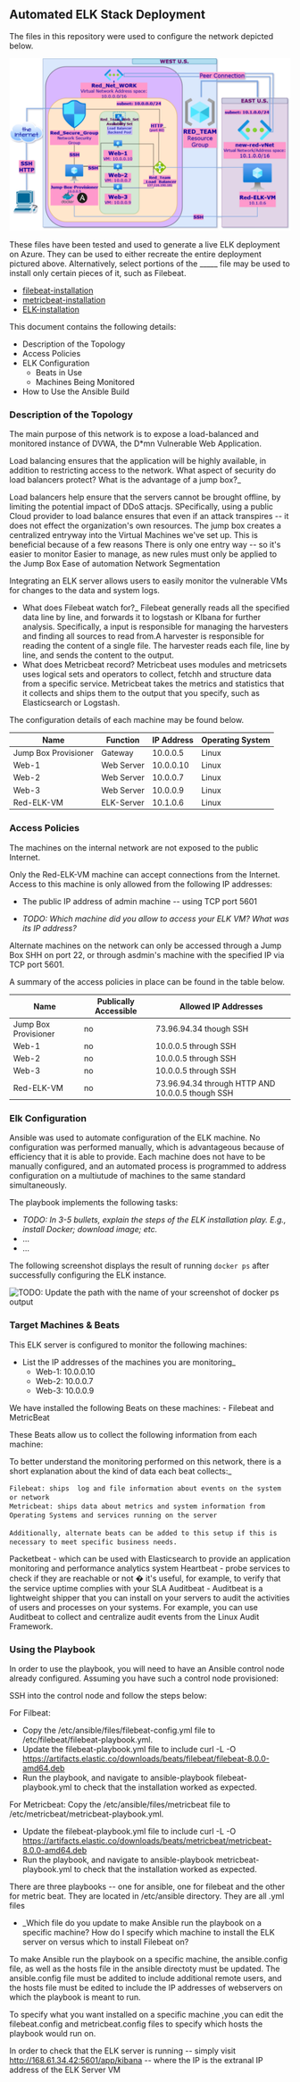 ## Automated ELK Stack Deployment

The files in this repository were used to configure the network depicted below.

![](images/diagram.png)

These files have been tested and used to generate a live ELK deployment on Azure. They can be used to either recreate the entire deployment pictured above. Alternatively, select portions of the _____ file may be used to install only certain pieces of it, such as Filebeat.

  - [filebeat-installation](https://github.com/kikko-the-killer/safe-with-ELK/blob/main/ansible/filebeat-playbook.yml)
  - [metricbeat-installation](https://github.com/kikko-the-killer/safe-with-ELK/blob/main/ansible/Metricbeat-Playbook.yml)
  - [ELK-installation](https://github.com/kikko-the-killer/safe-with-ELK/blob/main/ansible/install-elk.yml)

This document contains the following details:
- Description of the Topology
- Access Policies
- ELK Configuration
  - Beats in Use
  - Machines Being Monitored
- How to Use the Ansible Build


### Description of the Topology

The main purpose of this network is to expose a load-balanced and monitored instance of DVWA, the D*mn Vulnerable Web Application.

Load balancing ensures that the application will be highly available, in addition to restricting access to the network.
What aspect of security do load balancers protect? What is the advantage of a jump box?_

Load balancers help ensure that the servers cannot be brought offline, by limiting the potential impact of DDoS attacjs. SPecifically, using a public Cloud provider to load balance ensures that even if an attack transpires -- it does not effect the organization's own resources.
The jump box creates a centralized entryway into the Virtual Machines we've set up. This is beneficial because of a few reasons
There is only one entry way -- so it's easier to monitor 
Easier to manage, as new rules must only be applied to the Jump Box
Ease of automation
Network Segmentation

Integrating an ELK server allows users to easily monitor the vulnerable VMs for changes to the data and system logs. 
- What does Filebeat watch for?_
Filebeat generally reads all the specified data line by line, and forwards it to logstash or KIbana for further analysis. Specifically, a input is responsible for managing the harvesters and finding all sources to read from.A harvester is responsible for reading the content of a single file. The harvester reads each file, line by line, and sends the content to the output.
- What does Metricbeat record?
Metricbeat uses modules and metricsets uses logical sets and operators to collect, fetchh and structure data from a specific service. Metricbeat takes the metrics and statistics that it collects and ships them to the output that you specify, such as Elasticsearch or Logstash. 


The configuration details of each machine may be found below.


| Name  | Function | IP Address | Operating System |
|---|---|---|---|
| Jump Box Provisioner | Gateway | 10.0.0.5 | Linux |
| Web-1  | Web Server | 10.0.0.10 | Linux |
| Web-2 | Web Server | 10.0.0.7 | Linux |
| Web-3 | Web Server | 10.0.0.9 | Linux |
| Red-ELK-VM | ELK-Server | 10.1.0.6 | Linux |


### Access Policies

The machines on the internal network are not exposed to the public Internet. 

Only the Red-ELK-VM machine can accept connections from the Internet. Access to this machine is only allowed from the following IP addresses:
- The public IP address of admin machine -- using TCP port 5601

- _TODO: Which machine did you allow to access your ELK VM? What was its IP address?_

Alternate machines on the network can only be accessed through a Jump Box SHH on port 22, or through asdmin's machine with the specified IP via TCP port 5601. 


A summary of the access policies in place can be found in the table below.

| Name                 | Publically Accessible | Allowed IP Addresses                             |
|----------------------|-----------------------|--------------------------------------------------|
| Jump Box Provisioner | no                    | 73.96.94.34 though SSH                           |
| Web-1                | no                    | 10.0.0.5 through SSH                             |
| Web-2                | no                    | 10.0.0.5 through SSH                             |
| Web-3                | no                    | 10.0.0.5 through SSH                             |
| Red-ELK-VM           | no                    | 73.96.94.34 through HTTP AND 10.0.0.5 though SSH |

### Elk Configuration

Ansible was used to automate configuration of the ELK machine. No configuration was performed manually, which is advantageous because of efficiency that it is able to provide. Each machine does not have to be manually configured, and an automated process is programmed to address configuration on a multiutude of machines to the same standard simultaneously. 


The playbook implements the following tasks:
- _TODO: In 3-5 bullets, explain the steps of the ELK installation play. E.g., install Docker; download image; etc._
- ...
- ...

The following screenshot displays the result of running `docker ps` after successfully configuring the ELK instance.

![TODO: Update the path with the name of your screenshot of docker ps output](images/docker_ps_output.png)

### Target Machines & Beats
This ELK server is configured to monitor the following machines:
- List the IP addresses of the machines you are monitoring_
	- Web-1: 10.0.0.10
	- Web-2: 10.0.0.7
	- Web-3: 10.0.0.9

We have installed the following Beats on these machines:
	- Filebeat and MetricBeat

These Beats allow us to collect the following information from each machine:

To better understand the monitoring performed on this network, there is a short explanation about the  kind of data each beat collects:_

    Filebeat: ships  log and file information about events on the system or network
    Metricbeat: ships data about metrics and system information from Operating Systems and services running on the server

    Additionally, alternate beats can be added to this setup if this is necessary to meet specific business needs.
 Packetbeat - which can be used with Elasticsearch to provide an application monitoring and performance analytics system
 Heartbeat - probe services to check if they are reachable or not � it's useful, for example, to verify that the service uptime complies with your SLA 
 Auditbeat - Auditbeat is a lightweight shipper that you can install on your servers to audit the activities of users and processes on your systems. For example, you can use Auditbeat to collect and centralize audit events from the Linux Audit Framework.

### Using the Playbook
In order to use the playbook, you will need to have an Ansible control node already configured. Assuming you have such a control node provisioned: 

SSH into the control node and follow the steps below:

For Filbeat:
- Copy the /etc/ansible/files/filebeat-config.yml file to /etc/filebeat/filebeat-playbook.yml.
- Update the filebeat-playbook.yml file to include curl -L -O https://artifacts.elastic.co/downloads/beats/filebeat/filebeat-8.0.0-amd64.deb
- Run the playbook, and navigate to ansible-playbook filebeat-playbook.yml to check that the installation worked as expected.

For Metricbeat:
 Copy the /etc/ansible/files/metricbeat file to /etc/metricbeat/metricbeat-playbook.yml.
- Update the filebeat-playbook.yml file to include curl -L -O https://artifacts.elastic.co/downloads/beats/metricbeat/metricbeat-8.0.0-amd64.deb
- Run the playbook, and navigate to ansible-playbook metricbeat-playbook.yml to check that the installation worked as expected.

There are three playbooks -- one for ansible, one for filebeat and the other for metric beat. They are located in /etc/ansible directory. They are all .yml files
- _Which file do you update to make Ansible run the playbook on a specific machine? How do I specify which machine to install the ELK server on versus which to install Filebeat on?

To make Ansible run the playbook on a specific machine, the ansible.config file, as well as the hosts file in the ansible directoty must be updated. The ansible.config file must be addited to include additional remote users, and the hosts file must be edited to include the IP addresses of webservers on which the playbook is meant to run.

To specify what you want installed on a specific machine ,you can edit the filebeat.config and metricbeat.config files to specify which hosts the playbook would run on. 


In order to check that the ELK server is running -- simply visit 
http://168.61.34.42:5601/app/kibana  -- where the IP is the extranal IP address of the ELK Server VM

